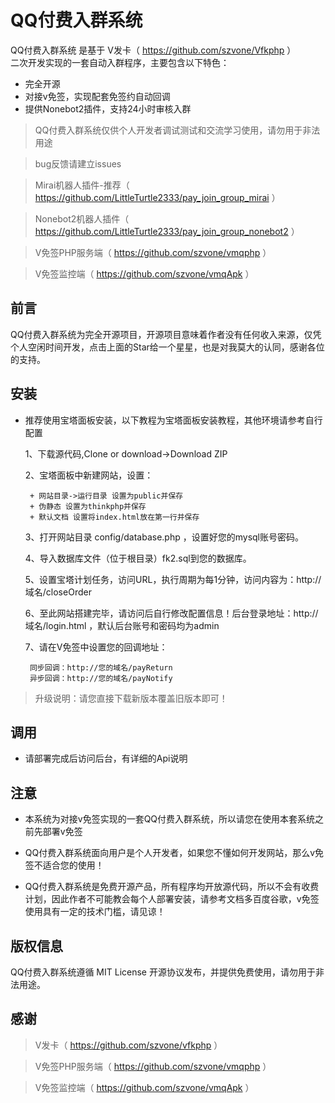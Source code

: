 
QQ付费入群系统
===============
QQ付费入群系统 是基于 V发卡（ https://github.com/szvone/Vfkphp ）   
二次开发实现的一套自动入群程序，主要包含以下特色：

 + 完全开源
 + 对接v免签，实现配套免签约自动回调
 + 提供Nonebot2插件，支持24小时审核入群
 

> QQ付费入群系统仅供个人开发者调试测试和交流学习使用，请勿用于非法用途

> bug反馈请建立issues

> Mirai机器人插件-推荐（ https://github.com/LittleTurtle2333/pay_join_group_mirai ）

> Nonebot2机器人插件（ https://github.com/LittleTurtle2333/pay_join_group_nonebot2 ）

> V免签PHP服务端（ https://github.com/szvone/vmqphp ）

> V免签监控端（ https://github.com/szvone/vmqApk ）
## 前言

QQ付费入群系统为完全开源项目，开源项目意味着作者没有任何收入来源，仅凭个人空闲时间开发，点击上面的Star给一个星星，也是对我莫大的认同，感谢各位的支持。

## 安装
 + 推荐使用宝塔面板安装，以下教程为宝塔面板安装教程，其他环境请参考自行配置

    1、下载源代码,Clone or download->Download ZIP
    
    2、宝塔面板中新建网站，设置：
        
        + 网站目录->运行目录 设置为public并保存
        + 伪静态 设置为thinkphp并保存
        + 默认文档 设置将index.html放在第一行并保存
    
    3、打开网站目录 config/database.php ，设置好您的mysql账号密码。
    
    4、导入数据库文件（位于根目录）fk2.sql到您的数据库。
    
    5、设置宝塔计划任务，访问URL，执行周期为每1分钟，访问内容为：http://域名/closeOrder
    
    6、至此网站搭建完毕，请访问后自行修改配置信息！后台登录地址：http://域名/login.html ，默认后台账号和密码均为admin

    7、请在V免签中设置您的回调地址：
    
        同步回调：http://您的域名/payReturn
        异步回调：http://您的域名/payNotify

 > 升级说明：请您直接下载新版本覆盖旧版本即可！

## 调用

 + 请部署完成后访问后台，有详细的Api说明
 
## 注意

  + 本系统为对接v免签实现的一套QQ付费入群系统，所以请您在使用本套系统之前先部署v免签
  
  + QQ付费入群系统面向用户是个人开发者，如果您不懂如何开发网站，那么v免签不适合您的使用！
  
  + QQ付费入群系统是免费开源产品，所有程序均开放源代码，所以不会有收费计划，因此作者不可能教会每个人部署安装，请参考文档多百度谷歌，v免签使用具有一定的技术门槛，请见谅！

## 版权信息

QQ付费入群系统遵循 MIT License 开源协议发布，并提供免费使用，请勿用于非法用途。

## 感谢
> V发卡（ https://github.com/szvone/vfkphp ）

> V免签PHP服务端（ https://github.com/szvone/vmqphp ）

> V免签监控端（ https://github.com/szvone/vmqApk ）
